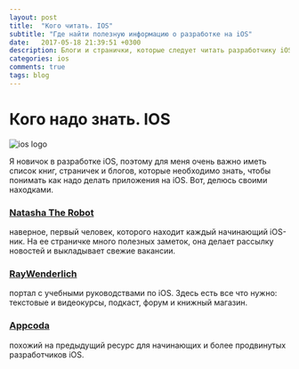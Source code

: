 ```yaml
---
layout: post
title:  "Кого читать. IOS"
subtitle: "Где найти полезную информацию о разработке на iOS"
date:   2017-05-18 21:39:51 +0300
description: Блоги и странички, которые следует читать разработчику iOS
categories: ios
comments: true
tags: blog
---
```


# Кого надо знать. IOS

![ios logo](http://www.infomory.com/wp-content/uploads/2014/10/IOS7_Logo.png)

Я новичок в разработке iOS, поэтому для меня очень важно иметь список книг, страничек и блогов, которые необходимо знать, чтобы понимать как надо делать приложения на iOS. Вот, делюсь своими находками.

### [Natasha The Robot](https://www.natashatherobot.com/)
наверное, первый человек, которого находит каждый начинающий iOS-ник. На ее страничке много полезных заметок, она делает рассылку новостей и выкладывает свежие вакансии.

### [RayWenderlich](https://www.raywenderlich.com/)
портал с учебными руководствами по iOS. Здесь есть все что нужно: текстовые и видеокурсы, подкаст, форум и книжный магазин.

### [Appcoda](https://appcoda.com/)
похожий на предыдущий ресурс для начинающих и более продвинутых разработчиков iOS.
